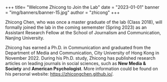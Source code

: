 +++
title= "Welcome Zhicong to Join the Lab"
date = "2023-01-01"
banner = "img/banners/banner-15.jpg"
author = "zhicong"
+++

Zhicong Chen, who was once a master graduate of the lab (Class 2018), will formally joined the lab in the coming sememster (Spring 2023) as an Assistant Research Fellow at the School of Journalism and Communication, Nanjing University.

Zhicong has earned a Ph.D. in Communication and graduated from the Department of Media and Communication, City University of Hong Kong in November 2022. During his Ph.D. study, Zhicong has published research articles on leading journals in social sciences, such as **New Media & Society** and **American Psychologist**. More information could be found on his personal website: https://zhicongchen.github.io/.

